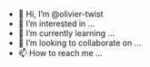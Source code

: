 - 👋 Hi, I’m @olivier-twist
- 👀 I’m interested in ...
- 🌱 I’m currently learning ...
- 💞️ I’m looking to collaborate on ...
- 📫 How to reach me ...

<!---
olivier-twist/olivier-twist is a ✨ special ✨ repository because its `README.md` (this file) appears on your GitHub profile.
You can click the Preview link to take a look at your changes.
--->
